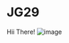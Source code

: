 # JG29
Hii There! ![image](https://github.com/user-attachments/assets/3d5a0ede-c701-4339-bb43-72e66b3030e4)

